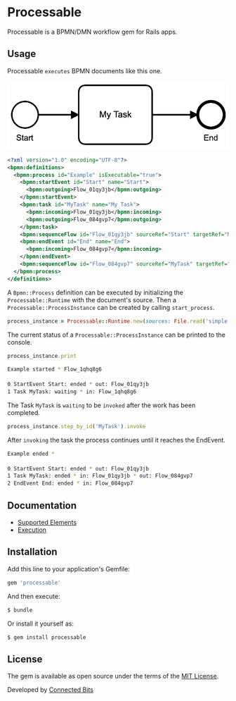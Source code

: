 # Processable

Processable is a BPMN/DMN workflow gem for Rails apps.

## Usage

Processable `executes` BPMN documents like this one. 

![Example](test/fixtures/files/example.png)

```xml
<?xml version="1.0" encoding="UTF-8"?>
<bpmn:definitions>
  <bpmn:process id="Example" isExecutable="true">
    <bpmn:startEvent id="Start" name="Start">
      <bpmn:outgoing>Flow_01qy3jb</bpmn:outgoing>
    </bpmn:startEvent>
    <bpmn:task id="MyTask" name="My Task">
      <bpmn:incoming>Flow_01qy3jb</bpmn:incoming>
      <bpmn:outgoing>Flow_084gvp7</bpmn:outgoing>
    </bpmn:task>
    <bpmn:sequenceFlow id="Flow_01qy3jb" sourceRef="Start" targetRef="MyTask" />
    <bpmn:endEvent id="End" name="End">
      <bpmn:incoming>Flow_084gvp7</bpmn:incoming>
    </bpmn:endEvent>
    <bpmn:sequenceFlow id="Flow_084gvp7" sourceRef="MyTask" targetRef="End" />
  </bpmn:process>
</definitions>
```

A `Bpmn::Process` definition can be executed by initializing the `Processable::Runtime` with the document's source. Then a `Processable::ProcessInstance` can be created by calling `start_process`.

```ruby
process_instance = Processable::Runtime.new(sources: File.read('simple.bpmn')).start_process('SimpleProcess')
```

The current status of a `Processable::ProcessInstance` can be printed to the console.

```ruby
process_instance.print
```

```bash
Example started * Flow_1qhq8g6

0 StartEvent Start: ended * out: Flow_01qy3jb
1 Task MyTask: waiting * in: Flow_1qhq8g6
```

The Task `MyTask` is `waiting` to be `invoked` after the work has been completed. 

```ruby
process_instance.step_by_id('MyTask').invoke
```

After `invoking` the task the process continues until it reaches the EndEvent.

```bash
Example ended * 

0 StartEvent Start: ended * out: Flow_01qy3jb
1 Task MyTask: ended * in: Flow_01qy3jb * out: Flow_084gvp7
2 EndEvent End: ended * in: Flow_084gvp7
```

## Documentation

* [Supported Elements](/docs/elements.md)
* [Execution](/docs/execution.md)

## Installation
Add this line to your application's Gemfile:

```ruby
gem 'processable'
```

And then execute:
```bash
$ bundle
```

Or install it yourself as:
```bash
$ gem install processable
```

## License
The gem is available as open source under the terms of the [MIT License](https://opensource.org/licenses/MIT).

Developed by [Connected Bits](http://www.connectedbits.com)